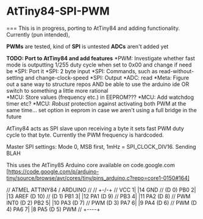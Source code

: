 # AtTiny84-SPI-PWM  
===
 This is in progress, porting to AtTiny84 and adding functionality. Currently (pun intended), 
 
 **PWMs** are tested, kind of
 **SPI** is untested
 **ADCs** aren't added yet  
 
 **TODO: Port to AtTiny84 and add features** 
 *PWM: Investigate whether fast mode is outputting 1/255 duty cycle when set to 0x00 and change if need be
 *SPI: Port it
 *SPI: 2 byte input
 *SPI: Commands, such as read-without-setting and change-clock-speed
 *SPI: Output
 *ADC: read
 *Meta: Figure out a sane way to structure repos AND be able to use the arduino ide OR switch to something a little more rational  
 *MCU: Store values (frequency etc.) in EEPROM???
 *MCU: Add watchdog timer etc?
 *MCU: *Robust* protection against activating both PWM at the same time... set option in eeprom in case we aren't using a full bridge in the future  
 
 AtTiny84 acts as SPI slave upon receiving a byte it sets fast PWM duty cycle to that byte. Currently the PWM frequency is hardcoded.  
 
 Master SPI settings: Mode 0, MSB first, 1mHz = SPI_CLOCK_DIV16. Sending BLAH 
 
 This uses the AtTiny85 Arduino core available on code.google.com [https://code.google.com/p/arduino-tiny/source/browse/avr/cores/tiny/pins_arduino.c?repo=core1-0150#164]  
 
  // ATMEL ATTINY84 / ARDUINO
  //
  //                           +-\/-+
  //                     VCC  1|    |14  GND
  //             (D  0)  PB0  2|    |13  AREF (D 10)
  //             (D  1)  PB1  3|    |12  PA1  (D  9)
  //                     PB3  4|    |11  PA2  (D  8)
  //  PWM  INT0  (D  2)  PB2  5|    |10  PA3  (D  7)
  //  PWM        (D  3)  PA7  6|    |9   PA4  (D  6)
  //  PWM        (D  4)  PA6  7|    |8   PA5  (D  5)        PWM
  //                           +----+

